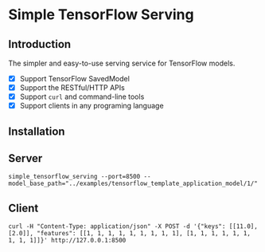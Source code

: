 # Simple TensorFlow Serving

## Introduction

The simpler and easy-to-use serving service for TensorFlow models. 
 
* [x] Support TensorFlow SavedModel
* [x] Support the RESTful/HTTP APIs
* [x] Support `curl` and command-line tools 
* [x] Support clients in any programing language
 
## Installation



## Server


```
simple_tensorflow_serving --port=8500 --model_base_path="../examples/tensorflow_template_application_model/1/"
```


## Client

```
curl -H "Content-Type: application/json" -X POST -d '{"keys": [[11.0], [2.0]], "features": [[1, 1, 1, 1, 1, 1, 1, 1, 1], [1, 1, 1, 1, 1, 1, 1, 1, 1]]}' http://127.0.0.1:8500
```

![]()

